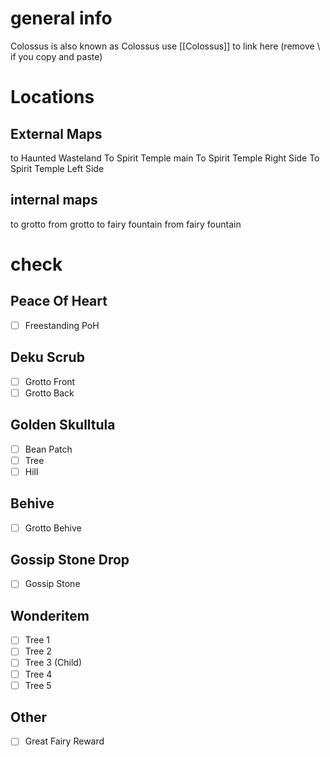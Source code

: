 # general info 
Colossus is also known as Colossus use \[\[Colossus]] to link here (remove \\ if you copy and paste)
# Locations
## External Maps
to Haunted Wasteland
To Spirit Temple main
To Spirit Temple Right Side
To Spirit Temple Left Side
## internal maps
to grotto 
from grotto
to fairy fountain
from fairy fountain

# check
## Peace Of Heart
- [ ] Freestanding PoH
## Deku Scrub
- [ ] Grotto Front
- [ ] Grotto Back
## Golden Skulltula
- [ ] Bean Patch
- [ ] Tree
- [ ] Hill
## Behive
- [ ] Grotto Behive
## Gossip Stone Drop
- [ ] Gossip Stone
## Wonderitem
- [ ] Tree 1
- [ ] Tree 2
- [ ] Tree 3 (Child)
- [ ] Tree 4
- [ ] Tree 5
## Other
- [ ] Great Fairy Reward